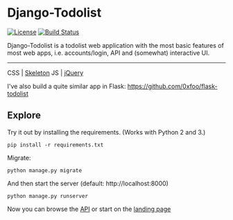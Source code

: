 # Django-Todolist

[![License][license-image]][license-url] [![Build Status][travis-image]][travis-url]

Django-Todolist is a todolist web application with the most basic features of most web apps, i.e. accounts/login, API and (somewhat) interactive UI.

---
CSS | [Skeleton](http://getskeleton.com/)
JS  | [jQuery](https://jquery.com/)

I've also build a quite similar app in Flask: https://github.com/0xfoo/flask-todolist


## Explore
Try it out by installing the requirements. (Works with Python 2 and 3.)

    pip install -r requirements.txt

Migrate:

    python manage.py migrate

And then start the server (default: http://localhost:8000)

    python manage.py runserver


Now you can browse the [API](http://localhost:8000/api/)
or start on the [landing page](http://localhost:8000/)


[license-url]: https://github.com/0xfoo/django-todolist/blob/master/LICENSE
[license-image]: https://img.shields.io/badge/license-MIT-blue.svg?style=flat

[travis-url]: https://travis-ci.org/0xfoo/django-todolist
[travis-image]: https://travis-ci.org/0xfoo/django-todolist.svg?branch=master
